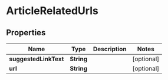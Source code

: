
# ArticleRelatedUrls

## Properties
Name | Type | Description | Notes
------------ | ------------- | ------------- | -------------
**suggestedLinkText** | **String** |  |  [optional]
**url** | **String** |  |  [optional]



